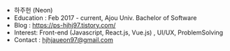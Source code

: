 - 하주헌 (Neon)
- Education : Feb 2017 - current, Ajou Univ. Bachelor of Software
- Blog : https://ps-hjhj97.tistory.com/
- Interest: Front-end (Javascript, React.js, Vue.js) , UI/UX, ProblemSolving
- Contact : hjhjaueon97@gmail.com
